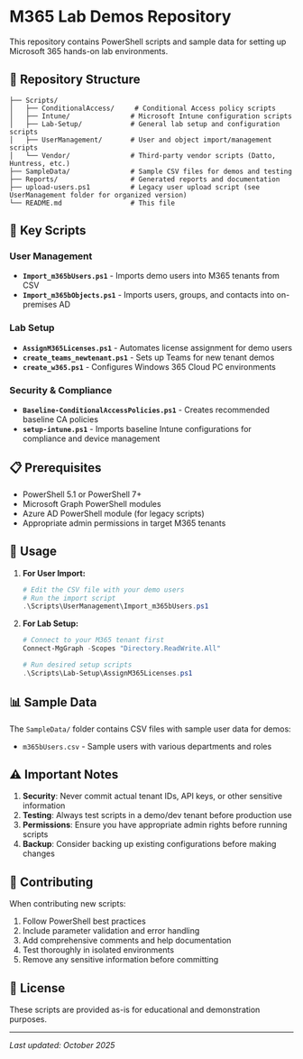 # M365 Lab Demos Repository

This repository contains PowerShell scripts and sample data for setting up Microsoft 365 hands-on lab environments.

## 📁 Repository Structure

```
├── Scripts/
│   ├── ConditionalAccess/     # Conditional Access policy scripts
│   ├── Intune/               # Microsoft Intune configuration scripts
│   ├── Lab-Setup/            # General lab setup and configuration scripts
│   ├── UserManagement/       # User and object import/management scripts
│   └── Vendor/               # Third-party vendor scripts (Datto, Huntress, etc.)
├── SampleData/               # Sample CSV files for demos and testing
├── Reports/                  # Generated reports and documentation
├── upload-users.ps1          # Legacy user upload script (see UserManagement folder for organized version)
└── README.md                 # This file
```

## 🚀 Key Scripts

### User Management
- **`Import_m365bUsers.ps1`** - Imports demo users into M365 tenants from CSV
- **`Import_m365bObjects.ps1`** - Imports users, groups, and contacts into on-premises AD

### Lab Setup
- **`AssignM365Licenses.ps1`** - Automates license assignment for demo users
- **`create_teams_newtenant.ps1`** - Sets up Teams for new tenant demos
- **`create_w365.ps1`** - Configures Windows 365 Cloud PC environments

### Security & Compliance
- **`Baseline-ConditionalAccessPolicies.ps1`** - Creates recommended baseline CA policies
- **`setup-intune.ps1`** - Imports baseline Intune configurations for compliance and device management

## 📋 Prerequisites

- PowerShell 5.1 or PowerShell 7+
- Microsoft Graph PowerShell modules
- Azure AD PowerShell module (for legacy scripts)
- Appropriate admin permissions in target M365 tenants

## 🔧 Usage

1. **For User Import:**
   ```powershell
   # Edit the CSV file with your demo users
   # Run the import script
   .\Scripts\UserManagement\Import_m365bUsers.ps1
   ```

2. **For Lab Setup:**
   ```powershell
   # Connect to your M365 tenant first
   Connect-MgGraph -Scopes "Directory.ReadWrite.All"
   
   # Run desired setup scripts
   .\Scripts\Lab-Setup\AssignM365Licenses.ps1
   ```

## 📊 Sample Data

The `SampleData/` folder contains CSV files with sample user data for demos:
- `m365bUsers.csv` - Sample users with various departments and roles

## ⚠️ Important Notes

1. **Security**: Never commit actual tenant IDs, API keys, or other sensitive information
2. **Testing**: Always test scripts in a demo/dev tenant before production use
3. **Permissions**: Ensure you have appropriate admin rights before running scripts
4. **Backup**: Consider backing up existing configurations before making changes

## 🤝 Contributing

When contributing new scripts:
1. Follow PowerShell best practices
2. Include parameter validation and error handling
3. Add comprehensive comments and help documentation
4. Test thoroughly in isolated environments
5. Remove any sensitive information before committing

## 📝 License

These scripts are provided as-is for educational and demonstration purposes.

---

*Last updated: October 2025*
